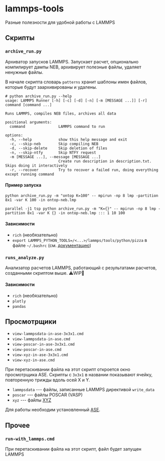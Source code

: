 lammps-tools
============

Разные полезности для удобной работы с LAMMPS

## Скрипты

### `archive_run.py`

Архиватор запусков LAMMPS. Запускает расчет, опционально компилирует дампы NEB, архивирует полезные файлы, удаляет ненужные файлы.

В начале скрипта словарь `patterns` хранит шаблоны имен файлов, которые будут заархивированы и удалены.

```
# python archive_run.py --help
usage: LAMMPS Runner [-h] [-c] [-d] [-n] [-m [MESSAGE ...]] [-r] command [command ...]

Runs LAMMPS, compiles NEB files, archives all data

positional arguments:
  command               LAMMPS command to run

options:
  -h, --help            show this help message and exit
  -c, --skip-neb        Skip compiling NEB
  -d, --skip-delete     Skip deletion of files
  -n, --skip-ntfy       Skip NTFY request
  -m [MESSAGE ...], --message [MESSAGE ...]
                        Create run description in description.txt. Skips doing it interactively
  -r, --recover         Try to recover a failed run, doing everything except running command
```

#### Пример запуска

`python archive_run.py -m "ontop K=100" -- mpirun -np 8 lmp -partition 8x1 -var K 100 -in ontop-neb.lmp`

`parallel -j1 tsp python archive_run.py -m "K={}" -- mpirun -np 8 lmp -partition 8x1 -var K {} -in ontop-neb.lmp ::: 1 10 100`

#### Зависимости

* `rich` (необязательно)
* `export LAMMPS_PYTHON_TOOLS=/<...>/lammps/tools/python/pizza` в файле `~/.bashrc` (см. [документацию](https://github.com/lammps/lammps/tree/develop/tools/python))

### `runs_analyze.py`

Анализатор расчетов LAMMPS, работающий с результатами расчетов, созданными скриптом выше. :warning:WIP:construction:

#### Зависимости

* `rich` (необязательно)
* `plotly`
* `pandas`

## Просмотрщики

* `view-lammpsdata-in-ase-3x3x1.cmd`
* `view-lammpsdata-in-ase.cmd`
* `view-poscar-in-ase-3x3x1.cmd`
* `view-poscar-in-ase.cmd`
* `view-xyz-in-ase-3x3x1.cmd`
* `view-xyz-in-ase.cmd`

При перетаскивании файла на этот скрипт откроется окно просмотрщика ASE. Скрипты с `3x3x1` в названии показывают ячейку, повторенную трижды вдоль осей X и Y.

* `lammpsdata` --- файлы, записанные LAMMPS директивой `write_data`
* `poscar` --- файлы POSCAR (VASP)
* `xyz` --- файлы [XYZ](https://en.wikipedia.org/wiki/XYZ_file_format)

Для работы необходим установленный [ASE](https://wiki.fysik.dtu.dk/ase/).


## Прочее

### `run-with_lammps.cmd`

При перетаскивании файла на этот скрипт, файл будет запущен LAMMPS
